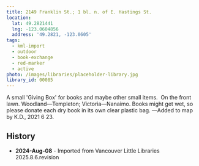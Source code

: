 ```yaml
---
title: 2149 Franklin St.; 1 bl. n. of E. Hastings St.
location:
  lat: 49.2821441
  lng: -123.0604856
  address: '49.2821, -123.0605'
tags:
  - kml-import
  - outdoor
  - book-exchange
  - red-marker
  - active
photo: /images/libraries/placeholder-library.jpg
library_id: 00085
---
```

A small 'Giving Box' for books and maybe other small items.  On the front lawn.
Woodland—Templeton; Victoria—Nanaimo.
Books might get wet, so please donate each dry book in its own clear plastic bag.
—Added to map by K.D., 2021 6 23.

## History
- **2024-Aug-08** - Imported from Vancouver Little Libraries 2025.8.6.revision
